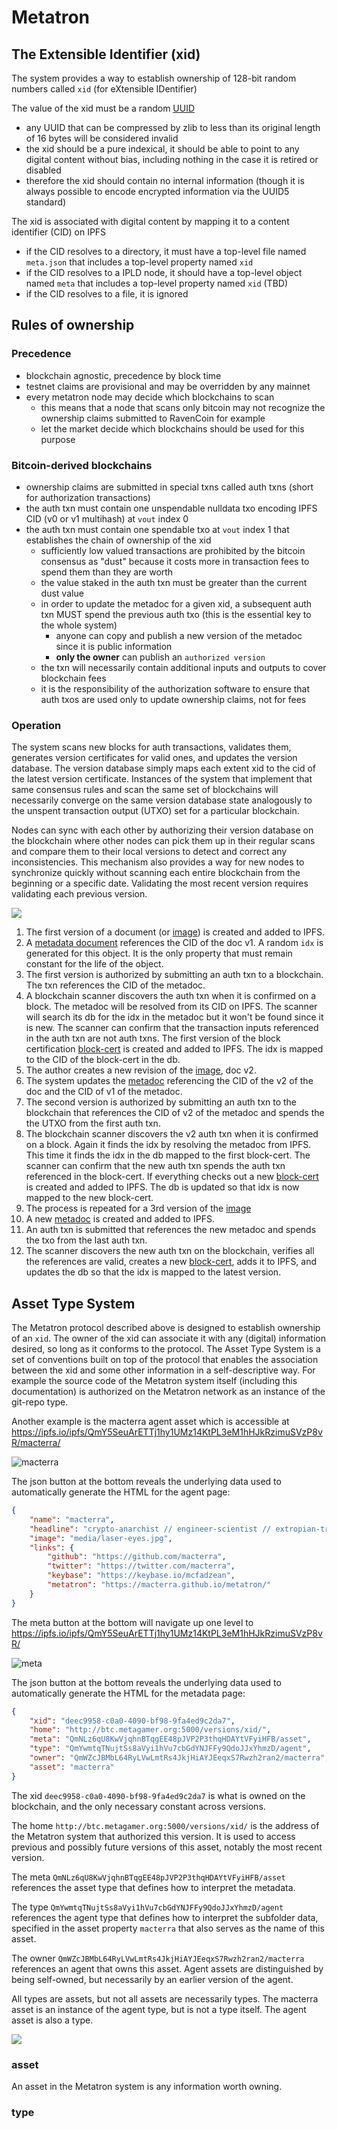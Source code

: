 # Metatron

## The Extensible Identifier (xid)

The system provides a way to establish ownership of 128-bit random numbers called `xid` (for eXtensible IDentifier)

The value of the xid must be a random [UUID](https://en.wikipedia.org/wiki/Universally_unique_identifier)
- any UUID that can be compressed by zlib to less than its original length of 16 bytes will be considered invalid
- the xid should be a pure indexical, it should be able to point to any digital content without bias, including nothing in the case it is retired or disabled
- therefore the xid should contain no internal information (though it is always possible to encode encrypted information via the UUID5 standard)

The xid is associated with digital content by mapping it to a content identifier (CID) on IPFS
- if the CID resolves to a directory, it must have a top-level file named `meta.json` that includes a top-level property named `xid`
- if the CID resolves to a IPLD node, it should have a top-level object named `meta` that includes a top-level property named `xid` (TBD)
- if the CID resolves to a file, it is ignored

## Rules of ownership 

### Precedence

- blockchain agnostic, precedence by block time
- testnet claims are provisional and may be overridden by any mainnet
- every metatron node may decide which blockchains to scan
    - this means that a node that scans only bitcoin may not recognize the ownership claims submitted to RavenCoin for example
    - let the market decide which blockchains should be used for this purpose

### Bitcoin-derived blockchains

- ownership claims are submitted in special txns called auth txns (short for authorization transactions)
- the auth txn must contain one unspendable nulldata txo encoding IPFS CID (v0 or v1 multihash) at `vout` index 0
- the auth txn must contain one spendable txo at `vout` index 1 that establishes the chain of ownership of the xid
    - sufficiently low valued transactions are prohibited by the bitcoin consensus as "dust" because it costs more in transaction fees to spend them than they are worth
    - the value staked in the auth txn must be greater than the current dust value
    - in order to update the metadoc for a given xid, a subsequent auth txn MUST spend the previous auth txo (this is the essential key to the whole system)
        - anyone can copy and publish a new version of the metadoc since it is public information
        - **only the owner** can publish an `authorized version`
    - the txn will necessarily contain additional inputs and outputs to cover blockchain fees
    - it is the responsibility of the authorization software to ensure that auth txos are used only to update ownership claims, not for fees

### Operation

The system scans new blocks for auth transactions, validates them, generates version certificates for valid ones, and updates the version database. The version database simply maps each extent xid to the cid of the latest version certificate. Instances of the system that implement that same consensus rules and scan the same set of blockchains will necessarily converge on the same version database state analogously to the unspent transaction output (UTXO) set for a particular blockchain.

Nodes can sync with each other by authorizing their version database on the blockchain where other nodes can pick them up in their regular scans and compare them to their local versions to detect and correct any inconsistencies. This mechanism also provides a way for new nodes to synchronize quickly without scanning each entire blockchain from the beginning or a specific date. Validating the most recent version requires validating each previous version.

![](diagrams/versions.png)

1. The first version of a document (or [image](diagrams/verified-versions-v1.png)) is created and added to IPFS. 
2. A [metadata document](meta-v0.json) references the CID of the doc v1. A random `idx` is generated for this object. It is the only property that must remain constant for the life of the object.
3. The first version is authorized by submitting an auth txn to a blockchain. The txn references the CID of the metadoc.
4. A blockchain scanner discovers the auth txn when it is confirmed on a block. The metadoc will be resolved from its CID on IPFS. The scanner will search its db for the idx in the metadoc but it won't be found since it is new. The scanner can confirm that the transaction inputs referenced in the auth txn are not auth txns. The first version of the block certification [block-cert](block-cert-v0.json) is created and added to IPFS. The idx is mapped to the CID of the block-cert in the db.
5. The author creates a new revision of the [image](diagrams/verified-versions-v2.png), doc v2.
6. The system updates the [metadoc](meta-v1.json) referencing the CID of the v2 of the doc and the CID of v1 of the metadoc. 
7. The second version is authorized by submitting an auth txn to the blockchain that references the CID of v2 of the metadoc and spends the the UTXO from the first auth txn.
8. The blockchain scanner discovers the v2 auth txn when it is confirmed on a block. Again it finds the idx by resolving the metadoc from IPFS. This time it finds the idx in the db mapped to the first block-cert. The scanner can confirm that the new auth txn spends the auth txn referenced in the block-cert. If everything checks out a new [block-cert](block-cert-v1.json) is created and added to IPFS. The db is updated so that idx is now mapped to the new block-cert.
9. The process is repeated for a 3rd version of the [image](diagrams/verified-versions-v3.png)
10. A new [metadoc](meta-v2.json) is created and added to IPFS.
11. An auth txn is submitted that references the new metadoc and spends the txo from the last auth txn.
12. The scanner discovers the new auth txn on the blockchain, verifies all the references are valid, creates a new [block-cert](block-cert-v3.json), adds it to IPFS, and updates the db so that the idx is mapped to the latest version.

## Asset Type System

The Metatron protocol described above is designed to establish ownership of an `xid`. 
The owner of the xid can associate it with any (digital) information desired, so long as it conforms to the protocol.
The Asset Type System is a set of conventions built on top of the protocol that enables the association between the xid and some other information in a self-descriptive way.
For example the source code of the Metatron system itself (including this documentation) is authorized on the Metatron network as an instance of the git-repo type.

Another example is the macterra agent asset which is accessible at 
https://ipfs.io/ipfs/QmY5SeuArETTj1hy1UMz14KtPL3eM1hHJkRzimuSVzP8vR/macterra/

![macterra](macterra.png)

The json button at the bottom reveals the underlying data used to automatically generate the HTML for the agent page:

``` json
{
    "name": "macterra",
    "headline": "crypto-anarchist // engineer-scientist // extropian-transhumanist // pancritical-reasonablist // quantum-modal-realist // metamodern-stoic",
    "image": "media/laser-eyes.jpg",        
    "links": {
        "github": "https://github.com/macterra",
        "twitter": "https://twitter.com/macterra",
        "keybase": "https://keybase.io/mcfadzean",
        "metatron": "https://macterra.github.io/metatron/"
    }
}
```

The meta button at the bottom will navigate up one level to
https://ipfs.io/ipfs/QmY5SeuArETTj1hy1UMz14KtPL3eM1hHJkRzimuSVzP8vR/


![meta](macterra-meta.png)

The json button at the bottom reveals the underlying data used to automatically generate the HTML for the metadata page:

``` json
{
    "xid": "deec9958-c0a0-4090-bf98-9fa4ed9c2da7",
    "home": "http://btc.metagamer.org:5000/versions/xid/",
    "meta": "QmNLz6qU8KwVjqhnBTqgEE48pJVP2P3thqHDAYtVFyiHFB/asset",
    "type": "QmYwmtqTNujtSs8aVyi1hVu7cbGdYNJFFy9QdoJJxYhmzD/agent",
    "owner": "QmWZcJBMbL64RyLVwLmtRs4JkjHiAYJEeqxS7Rwzh2ran2/macterra",
    "asset": "macterra"
}
```

The xid `deec9958-c0a0-4090-bf98-9fa4ed9c2da7` is what is owned on the blockchain, and the only necessary constant across versions.

The home `http://btc.metagamer.org:5000/versions/xid/` is the address of the Metatron system that authorized this version. It is used to access previous and possibly future versions of this asset, notably the most recent version.

The meta `QmNLz6qU8KwVjqhnBTqgEE48pJVP2P3thqHDAYtVFyiHFB/asset` references the asset type that defines how to interpret the metadata.

The type `QmYwmtqTNujtSs8aVyi1hVu7cbGdYNJFFy9QdoJJxYhmzD/agent` references the agent type that defines how to interpret the subfolder data, specified in the asset property `macterra` that also serves as the name of this asset.

The owner `QmWZcJBMbL64RyLVwLmtRs4JkjHiAYJEeqxS7Rwzh2ran2/macterra` references an agent that owns this asset. Agent assets are distinguished by being self-owned, but necessarily by an earlier version of the agent.

All types are assets, but not all assets are necessarily types. The macterra asset is an instance of the agent type, but is not a type itself. The agent asset is also a type.

![](diagrams/assets.png)

### asset

An asset in the Metatron system is any information worth owning. 

### type


